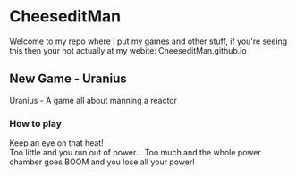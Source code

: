 # CheeseditMan
Welcome to my repo where I put my games and other stuff, if you're seeing this then your not actually at my webite: CheeseditMan.github.io
## New Game - Uranius
Uranius - A game all about manning a reactor

### How to play

  Keep an eye on that heat!                         
  Too little and you run out of power...
  Too much and the whole power chamber goes BOOM and you lose all your power!

